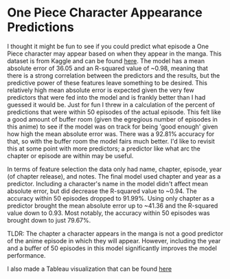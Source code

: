 # One Piece Character Appearance Predictions
I thought it might be fun to see if you could predict what episode a One Piece character may appear based on when they appear in the manga. This dataset is from Kaggle and can be found [here](https://www.kaggle.com/datasets/michau96/one-piece-characters-and-chapters).
The model has a mean absolute error of 36.05 and an R-squared value of ~0.98, meaning that there is a strong correlation between the predictors and the results, but the predictive power of these features leave something to be desired. This relatively high mean absolute error is expected given the very few predictors that were fed into the model and is frankly better than I had guessed it would be. Just for fun I threw in a calculation of the percent of predictions that were within 50 episodes of the actual episode. This felt like a good amount of buffer room (given the egregious number of episodes in this anime) to see if the model was on track for being 'good enough' given how high the mean absolute error was. There was a 92.81% accuracy for that, so with the buffer room the model fairs much better. I'd like to revisit this at some point with more predictors; a predictor like what arc the chapter or episode are within may be useful. 

In terms of feature selection the data only had name, chapter, episode, year (of chapter release), and notes. The final model used chapter and year as a predictor. Including a character's name in the model didn't affect mean absolute error, but did decrease the R-squared value to ~0.94. The accuracy within 50 episodes dropped to 91.99%. Using only chapter as a predictor brought the mean absolute error up to ~41.36 and the R-squared value down to 0.93. Most notably, the accuracy within 50 episodes was brought down to just 79.67%.

TLDR: The chapter a character appears in the manga is not a good predictor of the anime episode in which they will appear. However, including the year and a buffer of 50 episodes in this model significantly improves the model performance.

I also made a Tableau visualization that can be found [here](https://public.tableau.com/views/BountiesintheWorldofOnePiece/BountiesDashboard?:language=en-US&:sid=&:redirect=auth&:display_count=n&:origin=viz_share_link)
